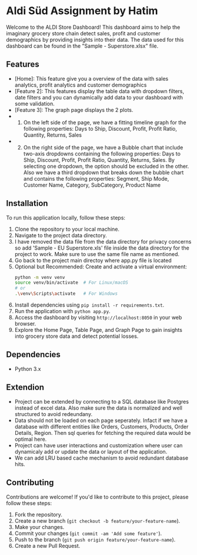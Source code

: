 # Aldi Süd Assignment by Hatim

Welcome to the ALDI Store Dashboard! This dashboard aims to help the imaginary grocery store chain detect sales, profit and customer demographics by providing insights into their data. The data used for this dashboard can be found in the "Sample - Superstore.xlsx" file.

## Features

- [Home]: This feature give you a overview of the data with sales analytics, profit analytics and customer demographics
- [Feature 2]: This features display the table data with dropdown filters, date filters and you can dynamically add data to your dashboard with some validation.
- [Feature 3]: The graph page displays the 2 plots.
- 1.   On the left side of the page, we have a fitting timeline graph for the following properties: Days to Ship, Discount, Profit, Profit Ratio, Quantity, Returns, Sales
- 2.   On the right side of the page, we have a Bubble chart that include two-axis dropdowns containing the
following properties: Days to Ship, Discount, Profit, Profit Ratio, Quantity, Returns, Sales.
By selecting one dropdown, the option should be excluded in the other. Also we have a third dropdown that breaks down the bubble chart and contains the following properties: Segment, Ship Mode, Customer Name, Category, SubCategory, Product Name

## Installation

To run this application locally, follow these steps:

1. Clone the repository to your local machine.
2. Navigate to the project data directory.
3. I have removed the data file from the data directory for privacy concerns so add 'Sample - EU Superstore.xls' file inside the data directory for the project to work. Make sure to use the same file name as mentioned.
4. Go back to the project main directoy where app.py file is located
5. Optional but Recommended: Create and activate a virtual environment:
    ```bash
    python -m venv venv
    source venv/bin/activate  # For Linux/macOS
    # or
    .\venv\Scripts\activate   # For Windows
    ```
6. Install dependencies using `pip install -r requirements.txt`.
7. Run the application with `python app.py`.
8. Access the dashboard by visiting `http://localhost:8050` in your web browser.
9. Explore the Home Page, Table Page, and Graph Page to gain insights into grocery store data and detect potential losses.


## Dependencies
- Python 3.x

## Extendion

- Project can be extended by connecting to a SQL database like Postgres instead of excel data. Also make sure the data is normalized and well structured to avoid redeundany.
- Data should not be loaded on each page seperately. Infact if we have a database with different entities like Orders, Customers, Products, Order Details, Region. Then sql queries for fetching the required data would be optimal here.
- Project can have user interactions and customization where user can dynamicaly add or update the data or layout of the application.
- We can add LRU based cache mechanism to avoid redundant database hits.

## Contributing

Contributions are welcome! If you'd like to contribute to this project, please follow these steps:

1. Fork the repository.
2. Create a new branch (`git checkout -b feature/your-feature-name`).
3. Make your changes.
4. Commit your changes (`git commit -am 'Add some feature'`).
5. Push to the branch (`git push origin feature/your-feature-name`).
6. Create a new Pull Request.

